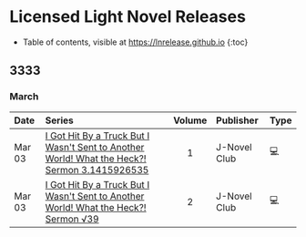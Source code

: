 # Licensed Light Novel Releases

- Table of contents, visible at https://lnrelease.github.io
{:toc}

## 3333

### March

Date|Series|Volume|Publisher|Type|
:---|:---|:---:|:---|---|
Mar 03|[I Got Hit By a Truck But I Wasn't Sent to Another World! What the Heck?! Sermon 3.1415926535](https://j-novel.club/series/i-got-hit-by-a-truck-but-i-wasn-t-sent-to-another-world-what-the-heck#volume-1)|1|J-Novel Club|💻<span style="visibility: hidden">📖</span>|
Mar 03|[I Got Hit By a Truck But I Wasn't Sent to Another World! What the Heck?! Sermon √39](https://j-novel.club/series/i-got-hit-by-a-truck-but-i-wasn-t-sent-to-another-world-what-the-heck#volume-2)|2|J-Novel Club|💻<span style="visibility: hidden">📖</span>|
